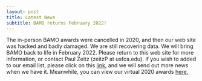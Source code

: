 ```yaml
---
layout: post
title: Latest News
subtitle: BAMO returns February 2022!
---
```


The in-person BAMO awards were cancelled in 2020, and then our web site was hacked and badly damaged. We are still recovering data.  We will bring BAMO back to life in February 2022.  Please return to this web site for more information, or contact Paul Zeitz (zeitzP at usfca.edu).  If you wish to added to our email list, please click on this [link](https://forms.gle/pVCGWa71KXX8E9wz6), and we will send out more news when we have it. Meanwhile, you can view our virtual 2020 awards [here.](https://drive.google.com/file/d/1DcAWHdyL8ZwbbJKxb2ImiL-2X-3aL8Se/view)

